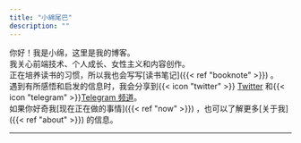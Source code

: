```yaml
---
title: "小綿尾巴"
description: ""
---
```


<!-- {{< lead >}} 前端工程师（React & Tailwind） {{< /lead >}} -->

你好！我是小绵，这里是我的博客。  
我关心前端技术、个人成长、女性主义和内容创作。  
正在培养读书的习惯，所以我也会写写[读书笔记]({{< ref "booknote" >}}) 。  
遇到有所感悟和启发的信息时，我会分享到{{< icon "twitter" >}} [Twitter](https://twitter.com/cuttondev) 和{{< icon "telegram" >}}[Telegram 频道](https://t.me/cuttontail)。  
如果你好奇我[现在正在做的事情]({{< ref "now" >}}) ，也可以了解更多[关于我]({{< ref "about" >}}) 的信息。

---
